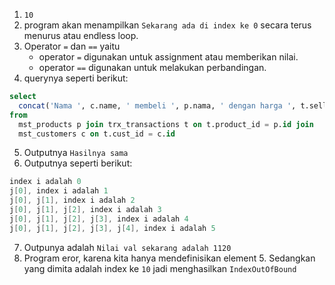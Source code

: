 1. `10`
2. program akan menampilkan `Sekarang ada di index ke 0` secara terus menurus atau endless loop.
3. Operator `=` dan `==` yaitu
    - operator `=` digunakan untuk assignment atau memberikan nilai.
    - operator `==` digunakan untuk melakukan perbandingan.
4. querynya seperti berikut:
```sql
select 
  concat('Nama ', c.name, ' membeli ', p.nama, ' dengan harga ', t.sell) as nilai
from 
  mst_products p join trx_transactions t on t.product_id = p.id join
  mst_customers c on t.cust_id = c.id
```
5. Outputnya `Hasilnya sama`
6. Outputnya seperti berikut:
```java
index i adalah 0
j[0], index i adalah 1
j[0], j[1], index i adalah 2
j[0], j[1], j[2], index i adalah 3
j[0], j[1], j[2], j[3], index i adalah 4
j[0], j[1], j[2], j[3], j[4], index i adalah 5
```
7. Outpunya adalah `Nilai val sekarang adalah 1120`
8. Program eror, karena kita hanya mendefinisikan element 5. Sedangkan yang dimita adalah index ke `10` jadi menghasilkan `IndexOutOfBound`
